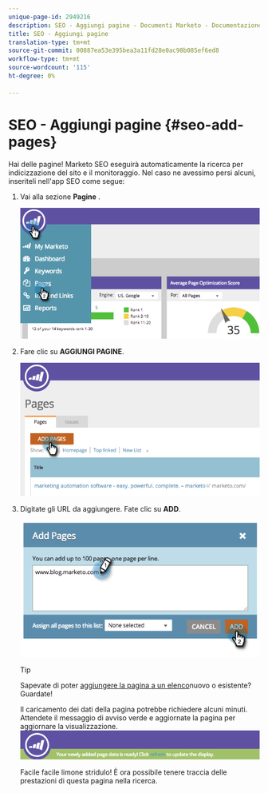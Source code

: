 ```yaml
---
unique-page-id: 2949216
description: SEO - Aggiungi pagine - Documenti Marketo - Documentazione prodotto
title: SEO - Aggiungi pagine
translation-type: tm+mt
source-git-commit: 00887ea53e395bea3a11fd28e0ac98b085ef6ed8
workflow-type: tm+mt
source-wordcount: '115'
ht-degree: 0%

---
```



# SEO - Aggiungi pagine {#seo-add-pages}

Hai delle pagine! Marketo SEO eseguirà automaticamente la ricerca per indicizzazione del sito e il monitoraggio. Nel caso ne avessimo persi alcuni, inseriteli nell&#39;app SEO come segue:

1. Vai alla sezione **Pagine** .

   ![](assets/image2014-9-18-12-3a55-3a19.png)

1. Fare clic su **AGGIUNGI PAGINE**.

   ![](assets/image2014-9-18-12-3a55-3a53.png)

1. Digitate gli URL da aggiungere. Fate clic su **ADD**.

   ![](assets/image2014-9-18-12-3a56-3a15.png)

   >[!TIP]
   >
   >Sapevate di poter [aggiungere la pagina a un elenco](../../../../product-docs/additional-apps/seo/understanding-seo/seo-managing-lists.md)nuovo o esistente? Guardate!

   Il caricamento dei dati della pagina potrebbe richiedere alcuni minuti. Attendete il messaggio di avviso verde e aggiornate la pagina per aggiornare la visualizzazione.
   ![](assets/image2014-9-18-12-3a57-3a10.png)

   Facile facile limone stridulo! È ora possibile tenere traccia delle prestazioni di questa pagina nella ricerca.

